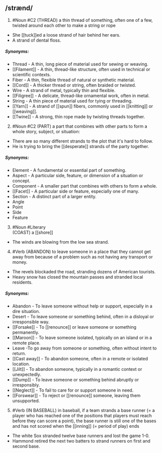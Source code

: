 ## /strænd/ 
1. #Noun 
#C2
(THREAD)
a thin thread of something, often one of a few, twisted around each other to make a string or rope

- She [[tuck]]ed a loose strand of hair behind her ears.
- A strand of dental floss.

##### Synonyms:
- Thread - A thin, long piece of material used for sewing or weaving.
- [[Filament]] - A thin, thread-like structure, often used in technical or scientific contexts.
- Fiber - A thin, flexible thread of natural or synthetic material.
- [[Cord]] - A thicker thread or string, often braided or twisted.
- Wire - A strand of metal, typically thin and flexible.
- [[Filigree]] - A delicate, thread-like ornamental work, often in metal.
- String - A thin piece of material used for tying or threading.
- [[Yarn]] - A strand of [[spun]] fibers, commonly used in [[knitting]] or [[weaving]].
- [[Twine]] - A strong, thin rope made by twisting threads together.

2. #Noun 
#C2
(PART)
a part that combines with other parts to form a whole story, subject, or situation:

- There are so many different strands to the plot that it's hard to follow.
- He is trying to bring the [[desperate]] strands of the party together.

##### Synonyms:
- Element - A fundamental or essential part of something.
- Aspect - A particular side, feature, or dimension of a situation or concept.
- Component - A smaller part that combines with others to form a whole.
- [[Facet]] - A particular side or feature, especially one of many.
- Section - A distinct part of a larger entity.
- Angle
- Point
- Side
- Feature

3. #Noun #Literary  
(COAST)
a [[shore]]

- The winds are blowing from the low sea strand.

4. #Verb 
(ABANDON)
to leave someone in a place that they cannot get away from because of a problem such as not having any transport or money.

- The revels blockaded the road, stranding dozens of American tourists.
- Heavy snow has closed the mountain passes and stranded local residents.

##### Synonyms:
- Abandon - To leave someone without help or support, especially in a dire situation.
- Desert - To leave someone or something behind, often in a disloyal or irresponsible way.
- [[Forsake]] - To [[renounce]] or leave someone or something permanently.
- [[Maroon]] - To leave someone isolated, typically on an island or in a remote place.
- Leave -To go away from someone or something, often without intent to return.
- [[Cast away]] - To abandon someone, often in a remote or isolated location.
- [[Jilt]] - To abandon someone, typically in a romantic context or unexpectedly.
- [[Dump]] - To leave someone or something behind abruptly or irresponsibly.
- [[Neglect]] - To fail to care for or support someone in need.
- [[Forswear]] - To reject or [[renounce]] someone, leaving them unsupported.

5. #Verb 
(IN BASEBALL)
in baseball, if a team strands a base runner (= a player who has reached one of the positions that players must reach before they can score a point), the base runner is still one of the bases and has not scored when the [[inning]] (= period of play) ends

- The white Sox stranded twelve base runners and lost the game 1-0.
- Hammond retired the next two batters to strand runners on first and second base.
